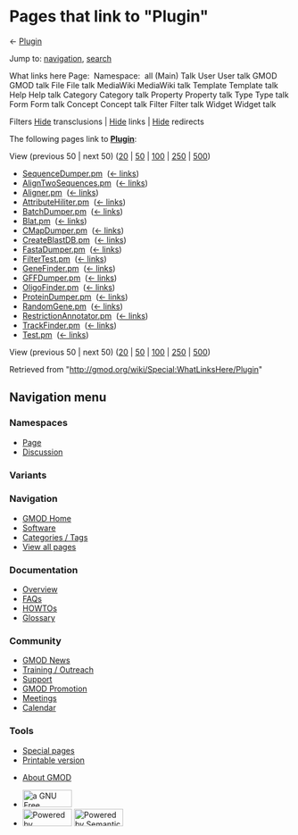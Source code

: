 <div id="mw-page-base" class="noprint">

</div>

<div id="mw-head-base" class="noprint">

</div>

<div id="content" class="mw-body" role="main">

<span id="top"></span>

<div id="mw-js-message" style="display:none;">

</div>



# <span dir="auto">Pages that link to "Plugin"</span>

<div id="bodyContent">

<div id="contentSub">

← <a href="/mediawiki/index.php?title=Plugin&amp;redirect=no"
class="mw-redirect" title="Plugin">Plugin</a>

</div>

<div id="jump-to-nav" class="mw-jump">

Jump to: [navigation](#mw-navigation), [search](#p-search)

</div>

<div id="mw-content-text">

What links here Page:  Namespace:  all (Main) Talk User User talk GMOD
GMOD talk File File talk MediaWiki MediaWiki talk Template Template talk
Help Help talk Category Category talk Property Property talk Type Type
talk Form Form talk Concept Concept talk Filter Filter talk Widget
Widget talk

Filters
[Hide](/mediawiki/index.php?title=Special:WhatLinksHere/Plugin&hidetrans=1 "Special:WhatLinksHere/Plugin")
transclusions \|
[Hide](/mediawiki/index.php?title=Special:WhatLinksHere/Plugin&hidelinks=1 "Special:WhatLinksHere/Plugin")
links \|
[Hide](/mediawiki/index.php?title=Special:WhatLinksHere/Plugin&hideredirs=1 "Special:WhatLinksHere/Plugin")
redirects

The following pages link to
**<a href="/wiki/Plugin" class="mw-redirect" title="Plugin">Plugin</a>**:

View (previous 50 \| next 50)
([20](/mediawiki/index.php?title=Special:WhatLinksHere/Plugin&limit=20 "Special:WhatLinksHere/Plugin")
\|
[50](/mediawiki/index.php?title=Special:WhatLinksHere/Plugin&limit=50 "Special:WhatLinksHere/Plugin")
\|
[100](/mediawiki/index.php?title=Special:WhatLinksHere/Plugin&limit=100 "Special:WhatLinksHere/Plugin")
\|
[250](/mediawiki/index.php?title=Special:WhatLinksHere/Plugin&limit=250 "Special:WhatLinksHere/Plugin")
\|
[500](/mediawiki/index.php?title=Special:WhatLinksHere/Plugin&limit=500 "Special:WhatLinksHere/Plugin"))

- [SequenceDumper.pm](/wiki/SequenceDumper.pm "SequenceDumper.pm") ‎
  <span class="mw-whatlinkshere-tools">([←
  links](/mediawiki/index.php?title=Special:WhatLinksHere&target=SequenceDumper.pm "Special:WhatLinksHere"))</span>
- [AlignTwoSequences.pm](/wiki/AlignTwoSequences.pm "AlignTwoSequences.pm")
  ‎ <span class="mw-whatlinkshere-tools">([←
  links](/mediawiki/index.php?title=Special:WhatLinksHere&target=AlignTwoSequences.pm "Special:WhatLinksHere"))</span>
- [Aligner.pm](/wiki/Aligner.pm "Aligner.pm") ‎
  <span class="mw-whatlinkshere-tools">([←
  links](/mediawiki/index.php?title=Special:WhatLinksHere&target=Aligner.pm "Special:WhatLinksHere"))</span>
- [AttributeHiliter.pm](/wiki/AttributeHiliter.pm "AttributeHiliter.pm")
  ‎ <span class="mw-whatlinkshere-tools">([←
  links](/mediawiki/index.php?title=Special:WhatLinksHere&target=AttributeHiliter.pm "Special:WhatLinksHere"))</span>
- [BatchDumper.pm](/wiki/BatchDumper.pm "BatchDumper.pm") ‎
  <span class="mw-whatlinkshere-tools">([←
  links](/mediawiki/index.php?title=Special:WhatLinksHere&target=BatchDumper.pm "Special:WhatLinksHere"))</span>
- [Blat.pm](/wiki/Blat.pm "Blat.pm") ‎
  <span class="mw-whatlinkshere-tools">([←
  links](/mediawiki/index.php?title=Special:WhatLinksHere&target=Blat.pm "Special:WhatLinksHere"))</span>
- [CMapDumper.pm](/wiki/CMapDumper.pm "CMapDumper.pm") ‎
  <span class="mw-whatlinkshere-tools">([←
  links](/mediawiki/index.php?title=Special:WhatLinksHere&target=CMapDumper.pm "Special:WhatLinksHere"))</span>
- [CreateBlastDB.pm](/wiki/CreateBlastDB.pm "CreateBlastDB.pm") ‎
  <span class="mw-whatlinkshere-tools">([←
  links](/mediawiki/index.php?title=Special:WhatLinksHere&target=CreateBlastDB.pm "Special:WhatLinksHere"))</span>
- [FastaDumper.pm](/wiki/FastaDumper.pm "FastaDumper.pm") ‎
  <span class="mw-whatlinkshere-tools">([←
  links](/mediawiki/index.php?title=Special:WhatLinksHere&target=FastaDumper.pm "Special:WhatLinksHere"))</span>
- [FilterTest.pm](/wiki/FilterTest.pm "FilterTest.pm") ‎
  <span class="mw-whatlinkshere-tools">([←
  links](/mediawiki/index.php?title=Special:WhatLinksHere&target=FilterTest.pm "Special:WhatLinksHere"))</span>
- [GeneFinder.pm](/wiki/GeneFinder.pm "GeneFinder.pm") ‎
  <span class="mw-whatlinkshere-tools">([←
  links](/mediawiki/index.php?title=Special:WhatLinksHere&target=GeneFinder.pm "Special:WhatLinksHere"))</span>
- [GFFDumper.pm](/wiki/GFFDumper.pm "GFFDumper.pm") ‎
  <span class="mw-whatlinkshere-tools">([←
  links](/mediawiki/index.php?title=Special:WhatLinksHere&target=GFFDumper.pm "Special:WhatLinksHere"))</span>
- [OligoFinder.pm](/wiki/OligoFinder.pm "OligoFinder.pm") ‎
  <span class="mw-whatlinkshere-tools">([←
  links](/mediawiki/index.php?title=Special:WhatLinksHere&target=OligoFinder.pm "Special:WhatLinksHere"))</span>
- [ProteinDumper.pm](/wiki/ProteinDumper.pm "ProteinDumper.pm") ‎
  <span class="mw-whatlinkshere-tools">([←
  links](/mediawiki/index.php?title=Special:WhatLinksHere&target=ProteinDumper.pm "Special:WhatLinksHere"))</span>
- [RandomGene.pm](/wiki/RandomGene.pm "RandomGene.pm") ‎
  <span class="mw-whatlinkshere-tools">([←
  links](/mediawiki/index.php?title=Special:WhatLinksHere&target=RandomGene.pm "Special:WhatLinksHere"))</span>
- [RestrictionAnnotator.pm](/wiki/RestrictionAnnotator.pm "RestrictionAnnotator.pm")
  ‎ <span class="mw-whatlinkshere-tools">([←
  links](/mediawiki/index.php?title=Special:WhatLinksHere&target=RestrictionAnnotator.pm "Special:WhatLinksHere"))</span>
- [TrackFinder.pm](/wiki/TrackFinder.pm "TrackFinder.pm") ‎
  <span class="mw-whatlinkshere-tools">([←
  links](/mediawiki/index.php?title=Special:WhatLinksHere&target=TrackFinder.pm "Special:WhatLinksHere"))</span>
- [Test.pm](/wiki/Test.pm "Test.pm") ‎
  <span class="mw-whatlinkshere-tools">([←
  links](/mediawiki/index.php?title=Special:WhatLinksHere&target=Test.pm "Special:WhatLinksHere"))</span>

View (previous 50 \| next 50)
([20](/mediawiki/index.php?title=Special:WhatLinksHere/Plugin&limit=20 "Special:WhatLinksHere/Plugin")
\|
[50](/mediawiki/index.php?title=Special:WhatLinksHere/Plugin&limit=50 "Special:WhatLinksHere/Plugin")
\|
[100](/mediawiki/index.php?title=Special:WhatLinksHere/Plugin&limit=100 "Special:WhatLinksHere/Plugin")
\|
[250](/mediawiki/index.php?title=Special:WhatLinksHere/Plugin&limit=250 "Special:WhatLinksHere/Plugin")
\|
[500](/mediawiki/index.php?title=Special:WhatLinksHere/Plugin&limit=500 "Special:WhatLinksHere/Plugin"))

</div>

<div class="printfooter">

Retrieved from "<http://gmod.org/wiki/Special:WhatLinksHere/Plugin>"

</div>

<div id="catlinks" class="catlinks catlinks-allhidden">

</div>

<div class="visualClear">

</div>

</div>

</div>

<div id="mw-navigation">

## Navigation menu

<div id="mw-head">



<div id="left-navigation">

<div id="p-namespaces" class="vectorTabs" role="navigation"
aria-labelledby="p-namespaces-label">

### Namespaces

- <span id="ca-nstab-main"><a href="/wiki/Plugin" accesskey="c"
  title="View the content page [c]">Page</a></span>
- <span id="ca-talk"><a
  href="/mediawiki/index.php?title=Talk:Plugin&amp;action=edit&amp;redlink=1"
  accesskey="t"
  title="Discussion about the content page [t]">Discussion</a></span>

</div>

<div id="p-variants" class="vectorMenu emptyPortlet" role="navigation"
aria-labelledby="p-variants-label">

### 

### Variants[](#)

<div class="menu">

</div>

</div>

</div>

<div id="right-navigation">





</div>



</div>

</div>

</div>

<div id="mw-panel">

<div id="p-logo" role="banner">

<a href="/wiki/Main_Page"
style="background-image: url(http://gmod.org/images/GMOD-cogs.png);"
title="Visit the main page"></a>

</div>

<div id="p-Navigation" class="portal" role="navigation"
aria-labelledby="p-Navigation-label">

### Navigation

<div class="body">

- <span id="n-GMOD-Home">[GMOD Home](/wiki/Main_Page)</span>
- <span id="n-Software">[Software](/wiki/GMOD_Components)</span>
- <span id="n-Categories-.2F-Tags">[Categories /
  Tags](/wiki/Categories)</span>
- <span id="n-View-all-pages">[View all
  pages](/wiki/Special:AllPages)</span>

</div>

</div>

<div id="p-Documentation" class="portal" role="navigation"
aria-labelledby="p-Documentation-label">

### Documentation

<div class="body">

- <span id="n-Overview">[Overview](/wiki/Overview)</span>
- <span id="n-FAQs">[FAQs](/wiki/Category:FAQ)</span>
- <span id="n-HOWTOs">[HOWTOs](/wiki/Category:HOWTO)</span>
- <span id="n-Glossary">[Glossary](/wiki/Glossary)</span>

</div>

</div>

<div id="p-Community" class="portal" role="navigation"
aria-labelledby="p-Community-label">

### Community

<div class="body">

- <span id="n-GMOD-News">[GMOD News](/wiki/GMOD_News)</span>
- <span id="n-Training-.2F-Outreach">[Training /
  Outreach](/wiki/Training_and_Outreach)</span>
- <span id="n-Support">[Support](/wiki/Support)</span>
- <span id="n-GMOD-Promotion">[GMOD
  Promotion](/wiki/GMOD_Promotion)</span>
- <span id="n-Meetings">[Meetings](/wiki/Meetings)</span>
- <span id="n-Calendar">[Calendar](/wiki/Calendar)</span>

</div>

</div>

<div id="p-tb" class="portal" role="navigation"
aria-labelledby="p-tb-label">

### Tools

<div class="body">

- <span id="t-specialpages"><a href="/wiki/Special:SpecialPages" accesskey="q"
  title="A list of all special pages [q]">Special pages</a></span>
- <span id="t-print"><a
  href="/mediawiki/index.php?title=Special:WhatLinksHere/Plugin&amp;printable=yes"
  rel="alternate" accesskey="p"
  title="Printable version of this page [p]">Printable version</a></span>

</div>

</div>

</div>

</div>

<div id="footer" role="contentinfo">

- <span id="footer-places-about">[About
  GMOD](/wiki/GMOD:About "GMOD:About")</span>

<!-- -->

- <span id="footer-copyrightico">[<img src="http://www.gnu.org/graphics/gfdl-logo-small.png" width="88"
  height="31" alt="a GNU Free Documentation License" />](http://www.gnu.org/licenses/fdl-1.3.html)</span>
- <span id="footer-poweredbyico">[<img src="/mediawiki/skins/common/images/poweredby_mediawiki_88x31.png"
  width="88" height="31" alt="Powered by MediaWiki" />](//www.mediawiki.org/)
  [<img
  src="/mediawiki/extensions/SemanticMediaWiki/includes/../resources/images/smw_button.png"
  width="88" height="31" alt="Powered by Semantic MediaWiki" />](https://www.semantic-mediawiki.org/wiki/Semantic_MediaWiki)</span>

<div style="clear:both">

</div>

</div>
